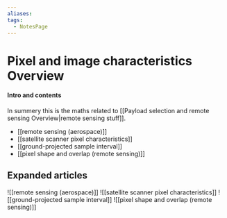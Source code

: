 ```yaml
---
aliases: 
tags:
  - NotesPage
---
```


# Pixel and image characteristics Overview

#### Intro and contents
In summery this is the maths related to [[Payload selection and remote sensing Overview|remote sensing stuff]].
- [[remote sensing (aerospace)]]
- [[satellite scanner pixel characteristics]]
- [[ground-projected sample interval]]
- [[pixel shape and overlap (remote sensing)]]


## Expanded articles
![[remote sensing (aerospace)]]
![[satellite scanner pixel characteristics]]
![[ground-projected sample interval]]
![[pixel shape and overlap (remote sensing)]]
